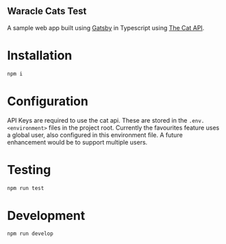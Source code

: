 ## Waracle Cats Test

A sample web app built using [Gatsby](https://www.gatsbyjs.com/) in Typescript using [The Cat API](http://thecatapi.com).

# Installation

```bash
npm i
```

# Configuration

API Keys are required to use the cat api. These are stored in the `.env.<environment>`
files in the project root. Currently the favourites feature uses a global user, also
configured in this environment file. A future enhancement would be to support multiple
users.

# Testing

```bash
npm run test
```

# Development

```bash
npm run develop
```
